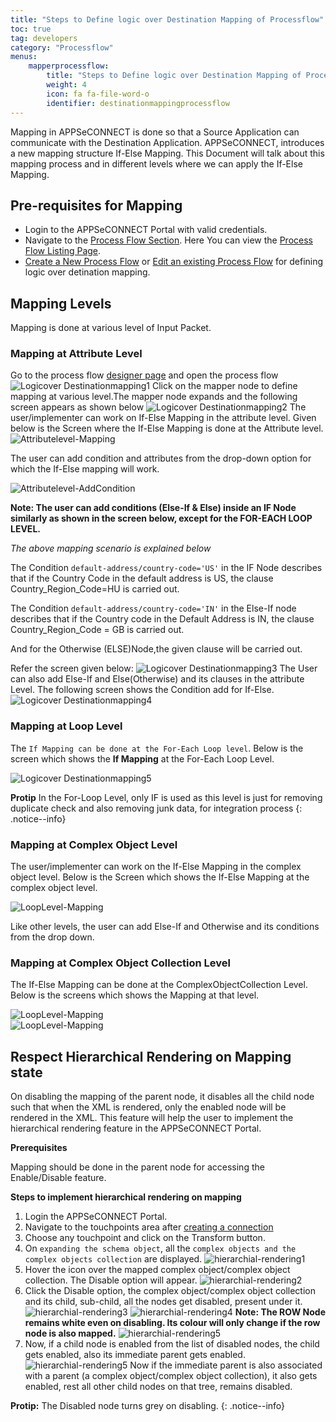 ```yaml
---
title: "Steps to Define logic over Destination Mapping of Processflow"
toc: true
tag: developers
category: "Processflow"
menus: 
    mapperprocessflow:
        title: "Steps to Define logic over Destination Mapping of Processflow"
        weight: 4
        icon: fa fa-file-word-o
        identifier: destinationmappingprocessflow
---
```


Mapping in APPSeCONNECT is done so that a Source Application can communicate with the Destination Application. APPSeCONNECT, introduces a new mapping structure If-Else Mapping. This Document will talk about this mapping process and in different levels where we can apply the If-Else Mapping.

## Pre-requisites for Mapping
* Login to the APPSeCONNECT Portal with valid credentials.
* Navigate to the [Process Flow Section](). Here You can view the [Process Flow Listing Page]().
* [Create a New Process Flow]() or [Edit an existing Process Flow]() for defining logic over 
detination mapping. 

## Mapping Levels

Mapping is done at various level of Input Packet. 

### Mapping at Attribute Level

Go to the process flow [designer page]() and open the process flow
![Logicover Destinationmapping1](../../staticfiles/processflow/media/mapper/logicover-destinationmapping1.PNG)
Click on the mapper node to define mapping at various level.The mapper node expands and the following screen appears as shown below
![Logicover Destinationmapping2](../../staticfiles/processflow/media/mapper/logicover-destinationmapping2.PNG)
The user/implementer can work on If-Else Mapping in the attribute level. Given below is the Screen where the If-Else Mapping is done at the Attribute level.  
![Attributelevel-Mapping](/staticfiles/Transformation/media/Attributelevel-Mapping.png)

The user can add condition and attributes from the drop-down option for which the If-Else mapping will work.

![Attributelevel-AddCondition](/staticfiles/Transformation/media/Attributelevel-AddCondition.png)

**Note: The user can add conditions (Else-If & Else) inside an IF Node similarly as shown in the screen below, except for the FOR-EACH LOOP LEVEL.**

*The above mapping scenario is explained below*

The Condition `default-address/country-code='US'` in the IF Node describes that if the Country Code in the default address is US, the clause Country_Region_Code=HU is carried out.

The Condition `default-address/country-code='IN'` in the Else-If node describes that if the Country code in the Default Address is IN, the clause Country_Region_Code = GB is carried out.

And for the Otherwise (ELSE)Node,the given clause will be carried out.

Refer the screen given below:
![Logicover Destinationmapping3](../../staticfiles/processflow/media/mapper/logicover-destinationmapping3.PNG)
The User can also add Else-If and Else(Otherwise) and its clauses in the attribute Level. The following screen shows the Condition add for If-Else.  
![Logicover Destinationmapping4](../../staticfiles/processflow/media/mapper/logicover-destinationmapping4.PNG)

### Mapping at Loop Level

The `If Mapping can be done at the For-Each Loop level`. Below is the screen which shows the **If Mapping** at the For-Each Loop Level.  

![Logicover Destinationmapping5](../../staticfiles/processflow/media/mapper/logicover-destinationmapping5.PNG)

**Protip** In the For-Loop Level, only IF is used as this level is just for removing duplicate check and also removing junk data, for integration process 
{: .notice--info}

### Mapping at Complex Object Level

The user/implementer can work on the If-Else Mapping in the complex object level. 
Below is the Screen which shows the If-Else Mapping at the complex object level.  

![LoopLevel-Mapping](/staticfiles/Transformation/media/ComplexObject-Mapping.png)

Like other levels, the user can add Else-If and Otherwise and its conditions from the drop down. 

### Mapping at Complex Object Collection  Level

The If-Else Mapping can be done at the ComplexObjectCollection Level. Below is the screens which shows the Mapping at that level.  

![LoopLevel-Mapping](/staticfiles/Transformation/media/ComplexObjectCollection-If-Mapping.png)  
![LoopLevel-Mapping](/staticfiles/Transformation/media/ComplexObjectCollection-else-Mapping.png)

## Respect Hierarchical Rendering on Mapping state

On disabling the mapping of the parent node, it disables all the child node such that when the XML is rendered, 
only the enabled node will be rendered in the XML. This feature will help the user to implement
the hierarchical rendering feature in the APPSeCONNECT Portal.

**Prerequisites**

Mapping should be done in the parent node for accessing the Enable/Disable feature.

**Steps to implement hierarchical rendering on mapping**
1.	Login the APPSeCONNECT Portal.
2.	Navigate to the touchpoints area after [creating a connection](/getting-started/#creating-connection--executing-the-touchpoint) 
3.	Choose any touchpoint and click on the Transform button.
4.  On `expanding the schema object`, all the `complex objects and the complex objects collection` are displayed.
    ![hierarchial-rendering1](/staticfiles/Transformation/media/hierarchial-rendering1.png) 
5.	Hover the icon over the mapped complex object/complex object collection. The Disable option will appear. 
    ![hierarchial-rendering2](/staticfiles/Transformation/media/hierarchial-rendering2.png)    
8.	Click the Disable option, the complex object/complex object collection and its child, sub-child, 
    all the nodes get disabled, present under it.
    ![hierarchial-rendering3](/staticfiles/Transformation/media/hierarchial-rendering3.png) 
    ![hierarchial-rendering4](/staticfiles/Transformation/media/hierarchial-rendering4.png) 
**Note: The ROW Node remains white even on disabling. Its colour will only change if the row node is also mapped.**
    ![hierarchial-rendering5](/staticfiles/Transformation/media/hierarchial-rendering5.png) 
9.	Now, if a child node is enabled from the list of disabled nodes, the child gets enabled, also its immediate parent gets enabled.
    ![hierarchial-rendering5](/staticfiles/Transformation/media/hierarchial-rendering6.png) 
Now if the immediate parent is also associated with a parent (a complex object/complex object collection), it also gets 
enabled, rest all other child nodes on that tree, remains disabled. 

**Protip:** The Disabled node turns grey on disabling.
{: .notice--info} 
